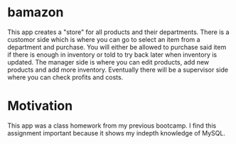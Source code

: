 # bamazon

This app creates a "store" for all products and their departments. 
There is a customor side which is where you can go to select an item from a department and purchase. You will either be allowed to purchase said item if there is enough in inventory or told to try back later when inventory is updated. 
The manager side is where you can edit products, add new products and add more inventory. 
Eventually there will be a supervisor side where you can check profits and costs. 

# Motivation

This app was a class homework from my previous bootcamp.  I find this assignment
important because it shows my indepth knowledge of MySQL.